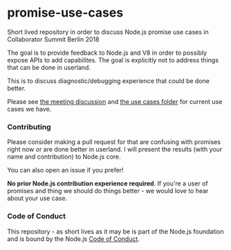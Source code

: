 # promise-use-cases

Short lived repository in order to discuss Node.js promise use cases in Collaborator Summit Berlin 2018

The goal is to provide feedback to Node.js and V8 in order to possibly expose APIs to add capabilites. The goal is explicitly not to address things that can be done in userland. 

This is to discuss diagnostic/debugging experience that could be done better.

Please see [the meeting discussion](./meeting-discussion.md) and 
[the use cases folder](./use-cases/) for current use cases we have.

### Contributing

Please consider making a pull request for that are confusing with promises right now or are done better in userland. I will present the results (with your name and contribution) to Node.js core.

You can also open an issue if you prefer!

**No prior Node.js contribution experience required**. If you're a user of promises and thing we should do things better - we would love to hear about your use case.

### Code of Conduct

This repository - as short lives as it may be is part of the Node.js foundation and is bound by the Node.js [Code of Conduct](https://github.com/nodejs/admin/blob/master/CODE_OF_CONDUCT.md).
